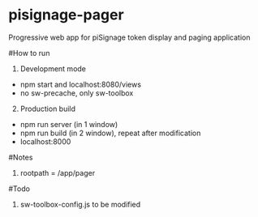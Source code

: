 # pisignage-pager
Progressive web app for piSignage token display and paging application

#How to run  
1. Development mode 
- npm start and localhost:8080/views
- no sw-precache, only sw-toolbox

2. Production build
- npm run server (in 1 window)
- npm run build (in 2 window), repeat after modification
- localhost:8000

#Notes

1. rootpath = /app/pager


#Todo
1. sw-toolbox-config.js to be modified